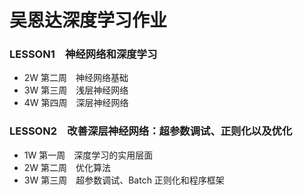 # 吴恩达深度学习作业

### LESSON1　神经网络和深度学习

- 2W 第二周　神经网络基础
- 3W 第三周　浅层神经网络
- 4W 第四周　深层神经网络

### LESSON2　改善深层神经网络：超参数调试、正则化以及优化

- 1W 第一周　深度学习的实用层面
- 2W 第二周　优化算法
- 3W 第三周　超参数调试、Batch 正则化和程序框架
